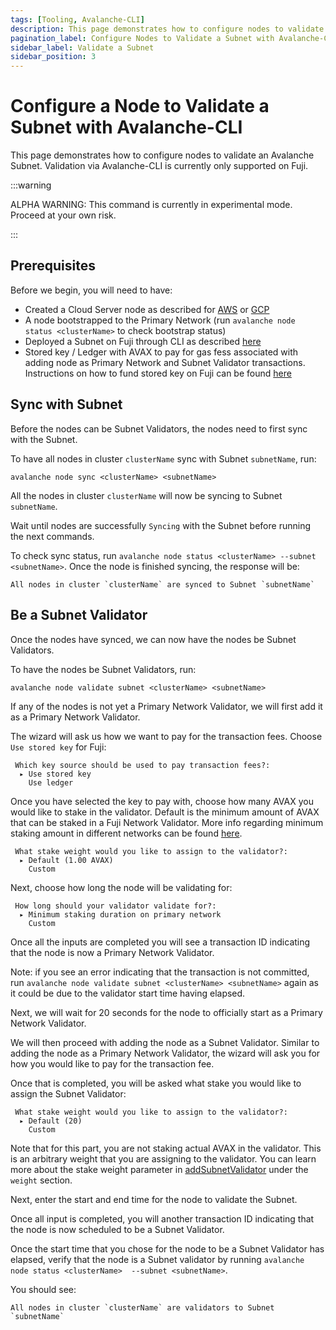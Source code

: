 ```yaml
---
tags: [Tooling, Avalanche-CLI]
description: This page demonstrates how to configure nodes to validate an Avalanche Subnet. Validation via Avalanche-CLI is currently only supported on Fuji.
pagination_label: Configure Nodes to Validate a Subnet with Avalanche-CLI
sidebar_label: Validate a Subnet
sidebar_position: 3
---
```


# Configure a Node to Validate a Subnet with Avalanche-CLI

This page demonstrates how to configure nodes to validate an Avalanche Subnet.
Validation via Avalanche-CLI is currently only supported on Fuji.

:::warning

ALPHA WARNING: This command is currently in experimental mode. Proceed at your own risk.

:::

## Prerequisites

Before we begin, you will need to have:

- Created a Cloud Server node as described for [AWS](/tooling/cli-create-nodes/create-a-validator-aws.md)
  or [GCP](/tooling/cli-create-nodes/create-a-validator-gcp.md)
- A node bootstrapped to the Primary Network (run `avalanche node status <clusterName>` to check
  bootstrap status)
- Deployed a Subnet on Fuji through CLI as described [here](/build/subnet/deploy/fuji-testnet-subnet)
- Stored key / Ledger with AVAX to pay for gas fess associated with adding node as Primary Network
  and Subnet Validator transactions. Instructions on how to fund stored key on Fuji can be found
  [here](/build/subnet/deploy/fuji-testnet-subnet.md#funding-the-key)

## Sync with Subnet

Before the nodes can be Subnet Validators, the nodes need to first sync with the Subnet.

To have all nodes in cluster `clusterName` sync with Subnet `subnetName`, run:

```shell
avalanche node sync <clusterName> <subnetName>
```

All the nodes in cluster `clusterName` will now be syncing to Subnet `subnetName`.

Wait until nodes are successfully `Syncing` with the Subnet before running the next commands.

To check sync status, run `avalanche node status <clusterName> --subnet <subnetName>`. Once the
node is finished syncing, the response will be:

```text
All nodes in cluster `clusterName` are synced to Subnet `subnetName`
```

## Be a Subnet Validator

Once the nodes have synced, we can now have the nodes be Subnet Validators.

To have the nodes be Subnet Validators, run:

```shell
avalanche node validate subnet <clusterName> <subnetName>
```

If any of the nodes is not yet a Primary Network Validator, we will first add it as a Primary
Network Validator.

The wizard will ask us how we want to pay for the transaction fees.
Choose `Use stored key` for Fuji:

```text
 Which key source should be used to pay transaction fees?:
  ▸ Use stored key
    Use ledger
```

Once you have selected the key to pay with, choose how many AVAX you would like to stake in the
validator. Default is the minimum amount of AVAX that can be staked in a Fuji Network Validator.
More info regarding minimum staking amount in different networks can be found [here](/nodes/validate/how-to-stake.md#fuji-testnet).

```text
 What stake weight would you like to assign to the validator?:
  ▸ Default (1.00 AVAX)
    Custom
```

Next, choose how long the node will be validating for:

```text
 How long should your validator validate for?:
  ▸ Minimum staking duration on primary network
    Custom
```

Once all the inputs are completed you will see a transaction ID indicating that the node is now
a Primary Network Validator.

Note: if you see an error indicating that the transaction is not committed, run
`avalanche node validate subnet <clusterName> <subnetName>` again as it could be due to
the validator start time having elapsed.

Next, we will wait for 20 seconds for the node to officially start as a Primary Network Validator.

We will then proceed with adding the node as a Subnet Validator. Similar to adding the node as a
Primary Network Validator, the wizard will ask you for how you would like to pay for the transaction
fee.

Once that is completed, you will be asked what stake you would like to assign the Subnet Validator:

```text
 What stake weight would you like to assign to the validator?:
  ▸ Default (20)
    Custom
```

Note that for this part, you are not staking actual AVAX in the validator. This is an arbitrary
weight that you are assigning to the validator. You can learn more about the stake weight parameter
in [addSubnetValidator](/reference/avalanchego/p-chain/api.md#platformaddsubnetvalidator) under the
`weight` section.

Next, enter the start and end time for the node to validate the Subnet.

Once all input is completed, you will another transaction ID indicating that the node is now
scheduled to be a Subnet Validator.

Once the start time that you chose for the node to be a Subnet Validator has elapsed, verify that
the node is a Subnet validator by running `avalanche node status <clusterName> 
--subnet <subnetName>`.

You should see:

```text
All nodes in cluster `clusterName` are validators to Subnet `subnetName`
```
